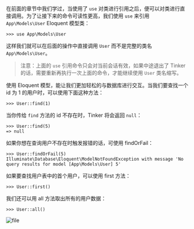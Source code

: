 在前面的章节中我们学过，当使用了 `use` 对类进行引用之后，便可以对类进行直接调用。为了让接下来的命令可读性更高，我们使用 `use` 来引用 `App\Models\User` Eloquent 模型类：

```
>>> use App\Models\User
```

这样我们就可以在后面的操作中直接调用 `User` 而不是完整的类名 `App\Models\User`。

> 注意：上面的 `use` 引用命令只会对当前会话有效，如果中途退出了 Tinker 的话，需要重新再执行一次上面的命令，才能继续使用 `User` 类名缩写。

使用 Eloquent 模型，能让我们更加轻松的与数据库进行交互。当我们要查找一个 id 为 1 的用户时，可以使用下面这种方法：

```
>>> User::find(1)
```

当你传给 `find` 方法的 id 不存在时，Tinker 将会返回 `null`：

```
>>> User::find(5)
=> null
```

如果你想在查询用户不存在时触发报错的话，可使用 findOrFail：

```
>>> User::findOrFail(5)
Illuminate\Database\Eloquent\ModelNotFoundException with message 'No query results for model [App\Models\User] 5'
```

如果要查找用户表中的首个用户，可以使用 first 方法：

```
>>> User::first()
```

我们还可以用 all 方法取出所有的用户数据：

```
>>> User::all()
```

![file](https://fsdhubcdn.phphub.org/uploads/images/201708/02/1/Vq9FvxEaZk.png)